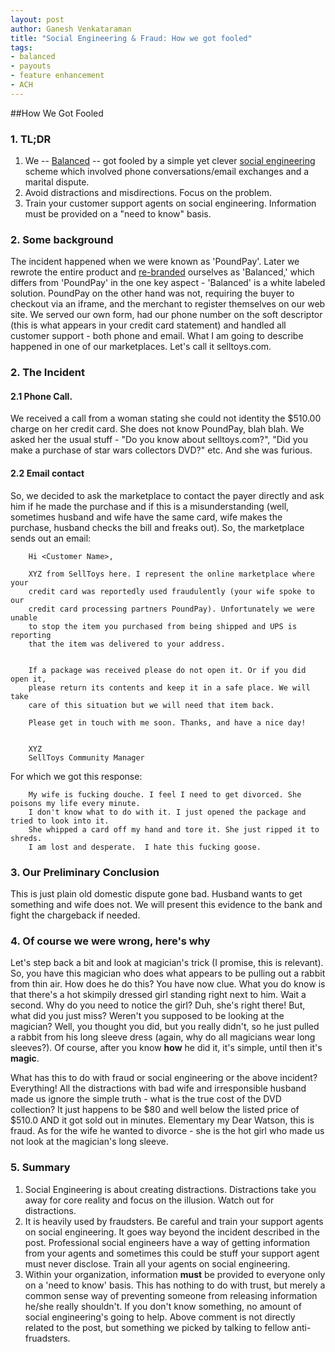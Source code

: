 ```yaml
---
layout: post
author: Ganesh Venkataraman
title: "Social Engineering & Fraud: How we got fooled"
tags:
- balanced
- payouts
- feature enhancement
- ACH
---
```


##How We Got Fooled 

### 1. TL;DR

1. We -- [Balanced](https://www.balancedpayments.com/) -- got fooled by a simple yet clever [social engineering](http://en.wikipedia.org/wiki/Social_engineering_(security)) scheme which involved phone conversations/email exchanges and a marital dispute.
2. Avoid distractions and misdirections. Focus on the problem.
3. Train your customer support agents on social engineering. Information must be provided
on a "need to know" basis.

### 2. Some background
The incident happened when we were known as 'PoundPay'. Later we rewrote the entire
product and [re-branded](http://blog.balancedpayments.com/startup-rebranding-poundpay-balanced/) ourselves as 'Balanced,' which differs from 'PoundPay' in the one key aspect - 'Balanced' is a white labeled
solution. PoundPay on the other hand was not, requiring the buyer to checkout via an iframe, and the merchant to register themselves on our web site. We served our own form, had our
phone number on the soft descriptor (this is what appears in your credit card
statement) and handled all customer support - both phone and email. What I am
going to describe happened in one of our marketplaces. Let's call it
selltoys.com.

### 2. The Incident

#### 2.1 Phone Call.

We received a call from a woman stating she could not identity the $510.00
charge on her credit card. She does not know PoundPay, blah blah. We asked her
the usual stuff - "Do you know about selltoys.com?", "Did you make a purchase
of star wars collectors DVD?" etc. And she was furious. 

#### 2.2 Email contact

So, we decided to ask the marketplace to contact the payer directly and ask him if he made the
purchase and if this is a misunderstanding (well, sometimes husband and wife
have the same card, wife makes the purchase, husband checks the bill and freaks
out). So, the marketplace sends out an email:


        Hi <Customer Name>,

        XYZ from SellToys here. I represent the online marketplace where your 
        credit card was reportedly used fraudulently (your wife spoke to our 
        credit card processing partners PoundPay). Unfortunately we were unable 
        to stop the item you purchased from being shipped and UPS is reporting 
        that the item was delivered to your address.


        If a package was received please do not open it. Or if you did open it, 
        please return its contents and keep it in a safe place. We will take 
        care of this situation but we will need that item back.

        Please get in touch with me soon. Thanks, and have a nice day!


        XYZ
        SellToys Community Manager

For which we got this response:


        My wife is fucking douche. I feel I need to get divorced. She poisons my life every minute.  
        I don't know what to do with it. I just opened the package and tried to look into it. 
        She whipped a card off my hand and tore it. She just ripped it to shreds. 
        I am lost and desperate.  I hate this fucking goose.


### 3. Our Preliminary Conclusion

This is just plain old domestic dispute gone bad. Husband wants to get
something and wife does not. We will present this evidence to the bank and
fight the chargeback if needed.


### 4. Of course we were wrong, here's why

Let's step back a bit and look at magician's trick (I promise, this is relevant). So, you have this magician
who does what appears to be pulling out a rabbit from thin air. How does he do
this? You have now clue. What you do know is that there's a hot skimpily
dressed girl standing right next to him. Wait a second. Why do you need to
notice the girl? Duh, she's right there! But, what did you just miss? Weren't
you supposed to be looking at the magician? Well, you thought you did, but you
really didn't, so he just pulled a rabbit from his long sleeve dress (again,
why do all magicians wear long sleeves?). Of course, after you know __how__ he
did it, it's simple, until then it's __magic__.

What has this to do with fraud or social engineering or the above incident?
Everything! All the distractions with bad wife and irresponsible husband made
us ignore the simple truth - what is the true cost of the DVD collection? It
just happens to be $80 and well below the listed price of $510.0 AND it got
sold out in minutes. Elementary my Dear Watson, this is fraud. As for the wife
he wanted to divorce - she is the hot girl who made us not look at the magician's long sleeve.

### 5. Summary

1. Social Engineering is about creating distractions. Distractions take you
away for core reality and focus on the illusion. Watch out for distractions.
2. It is heavily used by fraudsters. Be careful and train your support agents
on social engineering. It goes way beyond the incident described in the post.
Professional social engineers have a way of getting information from your
agents and sometimes this could be stuff your support agent must never
disclose. Train all your agents on social engineering.
3. Within your organization, information __must__ be provided to everyone only
on a 'need to know' basis. This has nothing to do with trust, but merely a
common sense way of preventing someone from releasing information he/she really
shouldn't. If you don't know something, no amount of social engineering's going
to help. Above comment is not directly related to the post, but something we
picked by talking to fellow anti-fruadsters.
